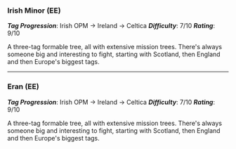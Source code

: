 
### Irish Minor (EE)

***Tag Progression***: Irish OPM -> Ireland -> Celtica
***Difficulty***: 7/10
***Rating***: 9/10

A three-tag formable tree, all with extensive mission trees. There's always someone big and interesting to fight, starting with Scotland, then England and then Europe's biggest tags.

---
### Eran (EE)

***Tag Progression***: Irish OPM -> Ireland -> Celtica
***Difficulty***: 7/10
***Rating***: 9/10

A three-tag formable tree, all with extensive mission trees. There's always someone big and interesting to fight, starting with Scotland, then England and then Europe's biggest tags.

